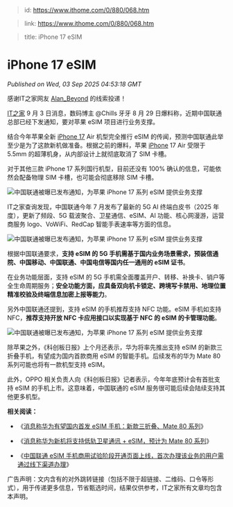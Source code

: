 > id: https://www.ithome.com/0/880/068.htm

> link: https://www.ithome.com/0/880/068.htm

> title: iPhone 17 eSIM

# iPhone 17 eSIM
_Published on Wed, 03 Sep 2025 04:53:18 GMT_

感谢IT之家网友 [Alan\_Beyond](https://m.ithome.com/html/app/open.html?url=ithome%3A%2F%2Fuserpage%3Fid%3D2503594) 的线索投递！

[IT之家](https://www.ithome.com/) 9 月 3 日消息，数码博主 @Chills 牙牙 8 月 29 日爆料称，近期中国联通总部已经下发通知，要对苹果 eSIM 项目进行业务支撑。

结合今年苹果全新 [iPhone 17](https://iphone.ithome.com/) Air 机型完全推行 eSIM 的传闻，预测中国联通此举至少是为了这款新机做准备。根据之前的爆料，苹果 [iPhone](https://iphone.ithome.com/) 17 Air 受限于 5.5mm 的超薄机身，从内部设计上就彻底取消了 SIM 卡槽。

对于其他三款 iPhone 17 系列国行机型，目前还没有 100% 确认的信息，可能依然会配备物理 SIM 卡槽，也可能会彻底移除 SIM 卡槽。

![](https://img.ithome.com/newsuploadfiles/2025/9/5c0800d4-3191-4fee-aace-bc13bba68b89.jpg?x-bce-process=image/format,f_auto "中国联通被曝已发布通知，为苹果 iPhone 17 系列 eSIM 提供业务支撑")

IT之家查询发现，中国联通今年 7 月发布了最新的 5G AI 终端白皮书（2025 年度），更新了频段、5G 载波聚合、卫星通信、eSIM、AI 功能、核心网漫游，运营商服务 logo、VoWiFi、RedCap 智能手表速率等方面的信息。

![](https://img.ithome.com/newsuploadfiles/2025/9/77c8c8f7-7305-4552-bdbb-4e048065e6a8.jpg?x-bce-process=image/format,f_auto "中国联通被曝已发布通知，为苹果 iPhone 17 系列 eSIM 提供业务支撑")

根据中国联通要求，**支持 eSIM 的 5G 手机需基于国内业务场景需求，预装信通院、中国移动、中国联通、中国电信等国内任一通用的 eSIM 证书**。

在业务功能层面，支持 eSIM 的 5G 手机需全面覆盖开户、转移、补换卡、销户等全生命周期服务；**安全功能方面，应具备双向机卡锁定、跨境写卡禁用、地理位置精准校验及终端信息加密上报等能力**。

另外中国联通还提到，支持 eSIM 的手机推荐支持 NFC 功能。eSIM 手机如支持 NFC，**推荐支持开放 NFC 卡应用接口以实现基于 NFC 的 eSIM 的卡管理功能**。

![](https://img.ithome.com/newsuploadfiles/2025/9/55eaa646-c64a-4a2c-a8ec-f4f1d13b476b.jpg?x-bce-process=image/format,f_auto "中国联通被曝已发布通知，为苹果 iPhone 17 系列 eSIM 提供业务支撑")

除苹果之外，《科创板日报》上个月还表示，华为将率先推出支持 eSIM 的新款三折叠手机，有望成为国内首款商用 eSIM 的智能手机。后续发布的华为 Mate 80 系列可能也将有一款机型支持 eSIM。

此外，OPPO 相关负责人向《科创板日报》记者表示，今年年底预计会有首批支持 eSIM 的手机上市。这意味着，中国联通的 eSIM 服务很可能后续会陆续支持其他更多机型。

**相关阅读：**

-   《[消息称华为有望国内首发 eSIM 手机：新款三折叠、Mate 80 系列](https://www.ithome.com/0/873/877.htm)》
    
-   《[消息称华为新机将支持低轨卫星通讯 + eSIM，预计为 Mate 80 系列](https://www.ithome.com/0/871/754.htm)》
    
-   《[中国联通 eSIM 手机商用试验阶段开通页面上线，首次办理该业务的用户需通过线下渠道办理](https://www.ithome.com/0/867/758.htm)》
    

广告声明：文内含有的对外跳转链接（包括不限于超链接、二维码、口令等形式），用于传递更多信息，节省甄选时间，结果仅供参考，IT之家所有文章均包含本声明。
